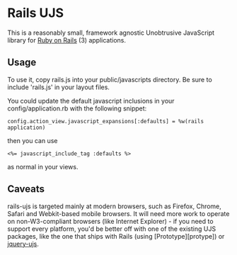 Rails UJS
=========

This is a reasonably small, framework agnostic Unobtrusive JavaScript library
for [Ruby on Rails][rails] (3) applications.

Usage
-----

To use it, copy rails.js into your public/javascripts directory. Be sure to
include 'rails.js' in your layout files.

You could update the default javascript inclusions in your config/application.rb
with the following snippet:

    config.action_view.javascript_expansions[:defaults] = %w(rails application)

then you can use

    <%= javascript_include_tag :defaults %>

as normal in your views.

Caveats
-------

rails-ujs is targeted mainly at modern browsers, such as Firefox, Chrome,
Safari and Webkit-based mobile browsers. It will need more work to operate on
non-W3-compliant browsers (like Internet Explorer) - if you need to support
every platform, you'd be better off with one of the existing UJS packages,
like the one that ships with Rails (using [Prototype][protype]) or
[jquery-ujs][jquery].

[rails]: http://rubyonrails.org
[prototype]: http://prototypejs.org
[jquery]: http://jquery.com
